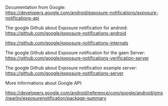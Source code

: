 Documentation from Google:
https://developers.google.com/android/exposure-notifications/exposure-notifications-api


The google Github about Exposure notification for android:
https://github.com/google/exposure-notifications-android

https://github.com/google/exposure-notifications-internals

The google Github about Exposure notification for the gaen Server:
https://github.com/google/exposure-notifications-verification-server

The google Github about Exposure notification example server:
https://github.com/google/exposure-notifications-server


More Informations about Google API:

https://developers.google.com/android/reference/com/google/android/gms/nearby/exposurenotification/package-summary

